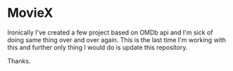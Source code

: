 # MovieX

Ironically I've created a few project based on OMDb api and I'm sick of doing same thing over and over again. This is the last 
time I'm working with this and further only thing I would do is update this repository.

Thanks.

